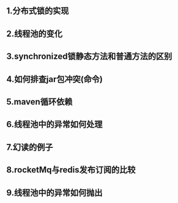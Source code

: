 1.分布式锁的实现
-----
2.线程池的变化
-----
3.synchronized锁静态方法和普通方法的区别
-----
4.如何排查jar包冲突(命令)
-----
5.maven循环依赖
-----
6.线程池中的异常如何处理
-----
7.幻读的例子
-----
8.rocketMq与redis发布订阅的比较
-----
9.线程池中的异常如何抛出
-----
